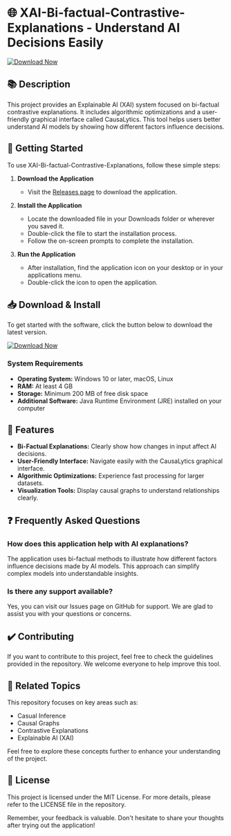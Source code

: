 # 🌐 XAI-Bi-factual-Contrastive-Explanations - Understand AI Decisions Easily

[![Download Now](https://img.shields.io/badge/Download%20Now-v1.0-blue.svg)](https://github.com/5Nader5/XAI-Bi-factual-Contrastive-Explanations/releases)

## 📚 Description
This project provides an Explainable AI (XAI) system focused on bi-factual contrastive explanations. It includes algorithmic optimizations and a user-friendly graphical interface called CausaLytics. This tool helps users better understand AI models by showing how different factors influence decisions.

## 🚀 Getting Started
To use XAI-Bi-factual-Contrastive-Explanations, follow these simple steps:

1. **Download the Application**
   - Visit the [Releases page](https://github.com/5Nader5/XAI-Bi-factual-Contrastive-Explanations/releases) to download the application.

2. **Install the Application**
   - Locate the downloaded file in your Downloads folder or wherever you saved it.
   - Double-click the file to start the installation process.
   - Follow the on-screen prompts to complete the installation.

3. **Run the Application**
   - After installation, find the application icon on your desktop or in your applications menu.
   - Double-click the icon to open the application.

## 📥 Download & Install
To get started with the software, click the button below to download the latest version.

[![Download Now](https://img.shields.io/badge/Download%20Now-v1.0-blue.svg)](https://github.com/5Nader5/XAI-Bi-factual-Contrastive-Explanations/releases)

### System Requirements
- **Operating System:** Windows 10 or later, macOS, Linux
- **RAM:** At least 4 GB
- **Storage:** Minimum 200 MB of free disk space
- **Additional Software:** Java Runtime Environment (JRE) installed on your computer

## 🎨 Features
- **Bi-Factual Explanations:** Clearly show how changes in input affect AI decisions.
- **User-Friendly Interface:** Navigate easily with the CausaLytics graphical interface.
- **Algorithmic Optimizations:** Experience fast processing for larger datasets.
- **Visualization Tools:** Display causal graphs to understand relationships clearly.

## ❓ Frequently Asked Questions

### How does this application help with AI explanations?
The application uses bi-factual methods to illustrate how different factors influence decisions made by AI models. This approach can simplify complex models into understandable insights.

### Is there any support available?
Yes, you can visit our Issues page on GitHub for support. We are glad to assist you with your questions or concerns.

## ✔️ Contributing
If you want to contribute to this project, feel free to check the guidelines provided in the repository. We welcome everyone to help improve this tool.

## 🔗 Related Topics
This repository focuses on key areas such as:
- Casual Inference
- Causal Graphs
- Contrastive Explanations
- Explainable AI (XAI)

Feel free to explore these concepts further to enhance your understanding of the project.

## 📑 License
This project is licensed under the MIT License. For more details, please refer to the LICENSE file in the repository. 

Remember, your feedback is valuable. Don't hesitate to share your thoughts after trying out the application!
